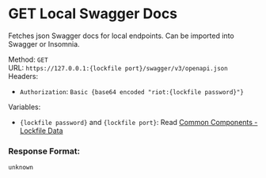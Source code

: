 <!--

This file is automatically generated!
Do not edit it directly!
See https://github.com/techchrism/valorant-api-docs/blob/trunk/contributing.md for more information.

-->

# GET Local Swagger Docs

Fetches json Swagger docs for local endpoints. Can be imported into Swagger or Insomnia.  


Method: `GET`  
URL: `https://127.0.0.1:{lockfile port}/swagger/v3/openapi.json`  
Headers:
 - `Authorization`: `Basic {base64 encoded "riot:{lockfile password}"}`

Variables:
 - `{lockfile password}` and `{lockfile port}`: Read [Common Components - Lockfile Data](../common-components.md#lockfile-data)


### Response Format:
```ts
unknown
```
